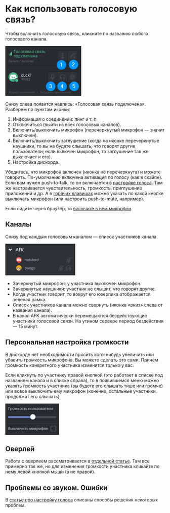 # Как использовать голосовую связь?

Чтобы включить голосовую связь, кликните по названию любого голосового канала.

![](/img/voice-1.png)

Снизу слева появится надпись: «Голосовая связь подключена». Разберем по пунктам иконки:

1. Информация о соединении: пинг и т. п.
2. Отключиться (выйти из всех голосовых каналов).
3. Включить/выключить микрофон (перечеркнутый микрофон — значит выключен).
4. Включить/выключить заглушение (когда на иконке перечеркнутые наушники, то вы не будете слышать, что говорят другие пользователи; если включен микрофон, то заглушение так же выключает и его).
5. Настройка дискорда.

Убедитесь, что микрофон включен (иконка не перечеркнута) и можете говорить. По-умолчанию включена активация по голосу (как в скайпе). Если вам нужен push-to-talk, то он включается в [настройке голоса](/main/settings.md#push-to-talk). Там же настраивается чувствительность, громкость, приглушение приложений и др. А в [горячих клавишах](/main/settings.md#горячие-клавиши) можно указать по какой кнопке выключать микрофон (или настроить push-to-mute, например).

Если сидите через браузер, то [включите в нем микрофон](/dop/browser.md#включить-доступ-к-микрофону).

## Каналы

Снизу под каждым голосовым каналом — список участников канала.

![](/img/voice-2.png)

* Зачеркнутый микрофон: у участника выключен микрофон.
* Зачеркнутые наушники: участник не слышит, что говорят другие.
* Когда участник говорит, то вокруг его юзерпика отображается зеленая рамка.
* Список участников канала можно свернуть (иконка «вниз» слева от названия канала).
* В канал AFK автоматически перемещаются бездействующие участники голосовой связи. На утином сервере период бездействия — 15 минут.

## Персональная настройка громкости

В дискорде нет необходимости просить кого-нибудь увеличить или убавить громкость микрофона. Вы можете сделать это сами. Причем громкость конкретного участника изменится только у вас.

Если кликнуть по участнику правой кнопкой (это работает в списке под названием канала и в списке справа), то в появившемся меню можно указать громкость участника (вы будете его слышать тише или громче) или вовсе выключить ему микрофон (конечно, остальные участники продолжат его слышать).

![](/img/voice-3.png)

## Оверлей

Работа с оверлеем рассматривается в [отдельной статье](/dop/overlay.md). Там все примерно так же, но для изменения громкости участника кликайте по нему левой кнопкой мыши (а не правой).

## Проблемы со звуком. Ошибки

В [статье про настройку голоса](/main/settings.md#голос) описаны способы решения некоторых проблем.
